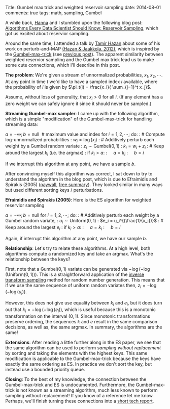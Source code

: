 Title: Gumbel max trick and weighted reservoir sampling
date: 2014-08-01
comments: true
tags: math, sampling, Gumbel

A while back, [Hanna](http://people.cs.umass.edu/~wallach/) and I stumbled upon
the following blog post:
[Algorithms Every Data Scientist Should Know: Reservoir Sampling](http://blog.cloudera.com/blog/2013/04/hadoop-stratified-randosampling-algorithm),
which got us excited about reservior sampling.

Around the same time, I attended a talk by
[Tamir Hazan](http://cs.haifa.ac.il/~tamir/) about some of his work on
perturb-and-MAP
[(Hazan & Jaakkola, 2012)](http://cs.haifa.ac.il/~tamir/papers/mean-width-icml12.pdf),
which is inspired by the
[Gumbel-max-trick](https://hips.seas.harvard.edu/blog/2013/04/06/the-gumbel-max-trick-for-discrete-distributions/)
(see [previous post](/blog/post/2014/07/31/gumbel-max-trick/)). The apparent
similarity between weighted reservior sampling and the Gumbel max trick lead us
to make some cute connections, which I'll describe in this post.

**The problem**: We're given a stream of unnormalized probabilities, $x_1,
x_2, \cdots$. At any point in time $t$ we'd like to have a sampled index $i$
available, where the probability of $i$ is given by $\pi_t(i) = \frac{x_i}{
\sum_{j=1}^t x_j}$.

Assume, without loss of generality, that $x_i > 0$ for all $i$. (If any element
has a zero weight we can safely ignore it since it should never be sampled.)

**Streaming Gumbel-max sampler**: I came up with the following algorithm, which
is a simple "modification" of the Gumbel-max-trick for handling streaming data:

$a = -\infty; b = \text{null}  \ \ \text{# maximum value and index}$
for $i=1,2,\cdots;$ do:
:  \# Compute log-unnormalized probabilities
:  $w_i = \log(x_i)$
:  \# Additively perturb each weight by a Gumbel random variate
:  $z_i \sim \text{Gumbel}(0,1)$
:  $k_i = w_i + z_i$
:  \# Keep around the largest $k_i$ (i.e. the argmax)
:  if $k_i > a$:
:  $\ \ \ \ a = k_i$
:  $\ \ \ \ b = i$

If we interrupt this algorithm at any point, we have a sample $b$.

After convincing myself this algorithm was correct, I sat down to try to
understand the algorithm in the blog post, which is due to Efraimidis and
Spirakis (2005) ([paywall](http://dl.acm.org/citation.cfm?id=1138834),
[free summary](http://utopia.duth.gr/~pefraimi/research/data/2007EncOfAlg.pdf)). They
looked similar in many ways but used different sorting keys / perturbations.

**Efraimidis and Spirakis (2005)**: Here is the ES algorithm for weighted
reservior sampling

$a = -\infty; b = \text{null}$
for $i=1,2,\cdots;$ do:
:  \# Additively perturb each weight by a Gumbel random variate,
:  $u_i \sim \text{Uniform}(0,1)$
:  $e_i = u_i^{(\frac{1}{x_i})}$
:  \# Keep around the largest $e_i$
:  if $k_i > a$:
:  $\ \ \ \ a = k_i$
:  $\ \ \ \ b = i$

Again, if interrupt this algorithm at any point, we have our sample $b$.

**Relationship**: Let's try to relate these algorithms. At a high level, both
algorithms compute a randomized key and take an argmax. What's the relationship
between the keys?

First, note that a $\text{Gumbel}(0,1)$ variate can be generated via
$-\log(-\log(\text{Uniform}(0,1)))$. This is a straightforward application of
the
[inverse transform sampling](http://en.wikipedia.org/wiki/Inverse_transform_sampling)
method for random number generation. This means that if we use the same sequence
of uniform random variates then, $z_i = -\log(-\log(u_i))$.

However, this does not give use equality between $k_i$ and $e_i$, but it does
turn out that $k_i = -\log(-\log(e_i))$, which is useful because this is a
monotonic transformation on the interval $(0,1)$. Since monotonic
transformations preserve ordering, the sequences $k$ and $e$ result in the same
comparison decisions, as well as, the same argmax. In summary, the algorithms
are the same!

**Extensions**: After reading a little further along in the ES paper, we see
that the same algorithm can be used to perform *sampling without replacement* by
sorting and taking the elements with the highest keys. This same modification is
applicable to the Gumbel-max-trick because the keys have exactly the same
ordering as ES. In practice we don't sort the key, but instead use a bounded
priority queue.

**Closing**: To the best of my knowledge, the connection between the
Gumbel-max-trick and ES is undocumented. Furthermore, the Gumbel-max-trick is
not known as a streaming algorithm, much less known to perform sampling without
replacement! If you know of a reference let me know. Perhaps, we'll finish
turning these connections into a
[short tech report](https://github.com/timvieira/gumbel).
